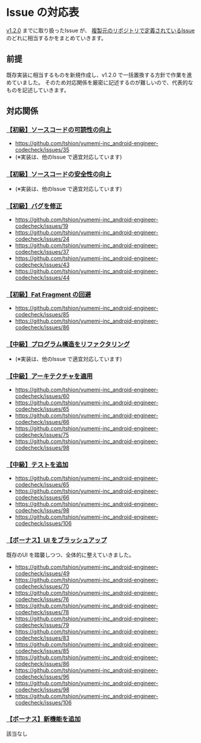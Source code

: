 # Issue の対応表
[v1.2.0](https://github.com/tshion/yumemi-inc_android-engineer-codecheck/releases/tag/1.2.0) までに取り扱ったIssue が、
[複製元のリポジトリで定義されているIssue](https://github.com/yumemi-inc/android-engineer-codecheck/issues) のどれに相当するかをまとめていきます。



## 前提
既存実装に相当するものを新規作成し、v1.2.0 で一括置換する方針で作業を進めていました。
そのため対応関係を厳密に記述するのが難しいので、代表的なものを記述していきます。



## 対応関係
### [【初級】ソースコードの可読性の向上](https://github.com/yumemi-inc/android-engineer-codecheck/issues/1)
* https://github.com/tshion/yumemi-inc_android-engineer-codecheck/issues/35
* (※実装は、他のIssue で適宜対応しています)

### [【初級】ソースコードの安全性の向上](https://github.com/yumemi-inc/android-engineer-codecheck/issues/2)
* (※実装は、他のIssue で適宜対応しています)

### [【初級】バグを修正](https://github.com/yumemi-inc/android-engineer-codecheck/issues/3)
* https://github.com/tshion/yumemi-inc_android-engineer-codecheck/issues/19
* https://github.com/tshion/yumemi-inc_android-engineer-codecheck/issues/24
* https://github.com/tshion/yumemi-inc_android-engineer-codecheck/issues/37
* https://github.com/tshion/yumemi-inc_android-engineer-codecheck/issues/43
* https://github.com/tshion/yumemi-inc_android-engineer-codecheck/issues/44

### [【初級】Fat Fragment の回避](https://github.com/yumemi-inc/android-engineer-codecheck/issues/4)
* https://github.com/tshion/yumemi-inc_android-engineer-codecheck/issues/85
* https://github.com/tshion/yumemi-inc_android-engineer-codecheck/issues/86

### [【中級】プログラム構造をリファクタリング](https://github.com/yumemi-inc/android-engineer-codecheck/issues/5)
* (※実装は、他のIssue で適宜対応しています)

### [【中級】アーキテクチャを適用](https://github.com/yumemi-inc/android-engineer-codecheck/issues/6)
* https://github.com/tshion/yumemi-inc_android-engineer-codecheck/issues/60
* https://github.com/tshion/yumemi-inc_android-engineer-codecheck/issues/65
* https://github.com/tshion/yumemi-inc_android-engineer-codecheck/issues/66
* https://github.com/tshion/yumemi-inc_android-engineer-codecheck/issues/75
* https://github.com/tshion/yumemi-inc_android-engineer-codecheck/issues/98

### [【中級】テストを追加](https://github.com/yumemi-inc/android-engineer-codecheck/issues/7)
* https://github.com/tshion/yumemi-inc_android-engineer-codecheck/issues/65
* https://github.com/tshion/yumemi-inc_android-engineer-codecheck/issues/66
* https://github.com/tshion/yumemi-inc_android-engineer-codecheck/issues/98
* https://github.com/tshion/yumemi-inc_android-engineer-codecheck/issues/106

### [【ボーナス】UI をブラッシュアップ](https://github.com/yumemi-inc/android-engineer-codecheck/issues/8)
既存のUI を踏襲しつつ、全体的に整えていきました。

* https://github.com/tshion/yumemi-inc_android-engineer-codecheck/issues/49
* https://github.com/tshion/yumemi-inc_android-engineer-codecheck/issues/70
* https://github.com/tshion/yumemi-inc_android-engineer-codecheck/issues/76
* https://github.com/tshion/yumemi-inc_android-engineer-codecheck/issues/78
* https://github.com/tshion/yumemi-inc_android-engineer-codecheck/issues/79
* https://github.com/tshion/yumemi-inc_android-engineer-codecheck/issues/83
* https://github.com/tshion/yumemi-inc_android-engineer-codecheck/issues/85
* https://github.com/tshion/yumemi-inc_android-engineer-codecheck/issues/86
* https://github.com/tshion/yumemi-inc_android-engineer-codecheck/issues/96
* https://github.com/tshion/yumemi-inc_android-engineer-codecheck/issues/98
* https://github.com/tshion/yumemi-inc_android-engineer-codecheck/issues/106

### [【ボーナス】新機能を追加](https://github.com/yumemi-inc/android-engineer-codecheck/issues/9)
該当なし
